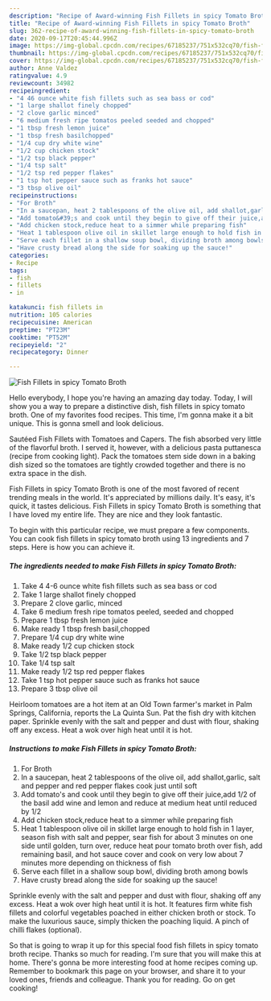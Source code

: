```yaml
---
description: "Recipe of Award-winning Fish Fillets in spicy Tomato Broth"
title: "Recipe of Award-winning Fish Fillets in spicy Tomato Broth"
slug: 362-recipe-of-award-winning-fish-fillets-in-spicy-tomato-broth
date: 2020-09-17T20:45:44.996Z
image: https://img-global.cpcdn.com/recipes/67185237/751x532cq70/fish-fillets-in-spicy-tomato-broth-recipe-main-photo.jpg
thumbnail: https://img-global.cpcdn.com/recipes/67185237/751x532cq70/fish-fillets-in-spicy-tomato-broth-recipe-main-photo.jpg
cover: https://img-global.cpcdn.com/recipes/67185237/751x532cq70/fish-fillets-in-spicy-tomato-broth-recipe-main-photo.jpg
author: Anne Valdez
ratingvalue: 4.9
reviewcount: 34982
recipeingredient:
- "4 46 ounce white fish fillets such as sea bass or cod"
- "1 large shallot finely chopped"
- "2 clove garlic minced"
- "6 medium fresh ripe tomatos peeled seeded and chopped"
- "1 tbsp fresh lemon juice"
- "1 tbsp fresh basilchopped"
- "1/4 cup dry white wine"
- "1/2 cup chicken stock"
- "1/2 tsp black pepper"
- "1/4 tsp salt"
- "1/2 tsp red pepper flakes"
- "1 tsp hot pepper sauce such as franks hot sauce"
- "3 tbsp olive oil"
recipeinstructions:
- "For Broth"
- "In a saucepan, heat 2 tablespoons of the olive oil, add shallot,garlic, salt and pepper and red pepper flakes cook just until soft"
- "Add tomato&#39;s and cook until they begin to give off their juice,add 1/2 of the basil add wine and lemon and reduce at medium heat until reduced by 1/2"
- "Add chicken stock,reduce heat to a simmer while preparing fish"
- "Heat 1 tablespoon olive oil in skillet large enough to hold fish in 1 layer, season fish with salt and pepper, sear fish for about 3 minutes on one side until golden, turn over, reduce heat pour tomato broth over fish, add remaining basil, and hot sauce cover and cook on very low about 7 minutes more depending on thickness of fish"
- "Serve each fillet in a shallow soup bowl, dividing broth among bowls"
- "Have crusty bread along the side for soaking up the sauce!"
categories:
- Recipe
tags:
- fish
- fillets
- in

katakunci: fish fillets in 
nutrition: 105 calories
recipecuisine: American
preptime: "PT23M"
cooktime: "PT52M"
recipeyield: "2"
recipecategory: Dinner

---
```



![Fish Fillets in spicy Tomato Broth](https://img-global.cpcdn.com/recipes/67185237/751x532cq70/fish-fillets-in-spicy-tomato-broth-recipe-main-photo.jpg)

Hello everybody, I hope you're having an amazing day today. Today, I will show you a way to prepare a distinctive dish, fish fillets in spicy tomato broth. One of my favorites food recipes. This time, I'm gonna make it a bit unique. This is gonna smell and look delicious.

Sautéed Fish Fillets with Tomatoes and Capers. The fish absorbed very little of the flavorful broth. I served it, however, with a delicious pasta puttanesca (recipe from cooking light). Pack the tomatoes stem side down in a baking dish sized so the tomatoes are tightly crowded together and there is no extra space in the dish.

Fish Fillets in spicy Tomato Broth is one of the most favored of recent trending meals in the world. It's appreciated by millions daily. It's easy, it's quick, it tastes delicious. Fish Fillets in spicy Tomato Broth is something that I have loved my entire life. They are nice and they look fantastic.


To begin with this particular recipe, we must prepare a few components. You can cook fish fillets in spicy tomato broth using 13 ingredients and 7 steps. Here is how you can achieve it.

<!--inarticleads1-->

##### The ingredients needed to make Fish Fillets in spicy Tomato Broth:

1. Take 4 4-6 ounce white fish fillets such as sea bass or cod
1. Take 1 large shallot finely chopped
1. Prepare 2 clove garlic, minced
1. Take 6 medium fresh ripe tomatos peeled, seeded and chopped
1. Prepare 1 tbsp fresh lemon juice
1. Make ready 1 tbsp fresh basil,chopped
1. Prepare 1/4 cup dry white wine
1. Make ready 1/2 cup chicken stock
1. Take 1/2 tsp black pepper
1. Take 1/4 tsp salt
1. Make ready 1/2 tsp red pepper flakes
1. Take 1 tsp hot pepper sauce such as franks hot sauce
1. Prepare 3 tbsp olive oil


Heirloom tomatoes are a hot item at an Old Town farmer&#39;s market in Palm Springs, California, reports the La Quinta Sun. Pat the fish dry with kitchen paper. Sprinkle evenly with the salt and pepper and dust with flour, shaking off any excess. Heat a wok over high heat until it is hot. 

<!--inarticleads2-->

##### Instructions to make Fish Fillets in spicy Tomato Broth:

1. For Broth
1. In a saucepan, heat 2 tablespoons of the olive oil, add shallot,garlic, salt and pepper and red pepper flakes cook just until soft
1. Add tomato&#39;s and cook until they begin to give off their juice,add 1/2 of the basil add wine and lemon and reduce at medium heat until reduced by 1/2
1. Add chicken stock,reduce heat to a simmer while preparing fish
1. Heat 1 tablespoon olive oil in skillet large enough to hold fish in 1 layer, season fish with salt and pepper, sear fish for about 3 minutes on one side until golden, turn over, reduce heat pour tomato broth over fish, add remaining basil, and hot sauce cover and cook on very low about 7 minutes more depending on thickness of fish
1. Serve each fillet in a shallow soup bowl, dividing broth among bowls
1. Have crusty bread along the side for soaking up the sauce!


Sprinkle evenly with the salt and pepper and dust with flour, shaking off any excess. Heat a wok over high heat until it is hot. It features firm white fish fillets and colorful vegetables poached in either chicken broth or stock. To make the luxurious sauce, simply thicken the poaching liquid. A pinch of chilli flakes (optional). 

So that is going to wrap it up for this special food fish fillets in spicy tomato broth recipe. Thanks so much for reading. I'm sure that you will make this at home. There's gonna be more interesting food at home recipes coming up. Remember to bookmark this page on your browser, and share it to your loved ones, friends and colleague. Thank you for reading. Go on get cooking!
